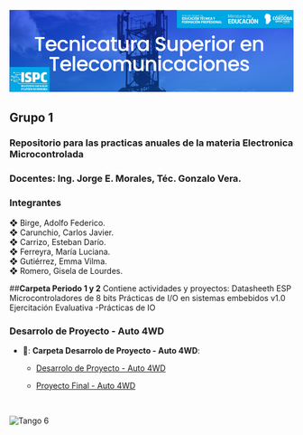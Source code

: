 ![alt text](https://github.com/EMTSTISPC/Grupo1/blob/main/logo.PNG)
## Grupo 1
### **Repositorio para las practicas anuales de la materia Electronica Microcontrolada**

### **Docentes: Ing. Jorge E. Morales, Téc. Gonzalo Vera.**


### **Integrantes**

❖ Birge, Adolfo Federico.<br />
❖ Carunchio, Carlos Javier.<br />
❖ Carrizo, Esteban Darío. <br/>
❖ Ferreyra, María Luciana.<br />
❖ Gutiérrez, Emma Vilma.<br />
❖ Romero, Gisela de Lourdes.<br />

##**Carpeta Periodo 1 y 2**
Contiene actividades y proyectos:
Datasheeth ESP
Microcontroladores de 8 bits
Prácticas de I/O en sistemas embebidos v1.0 
Ejercitación Evaluativa -Prácticas de IO

### **Desarrolo de Proyecto - Auto 4WD**
- 📁: __**Carpeta Desarrolo de Proyecto - Auto 4WD**__:
    + [Desarrolo de Proyecto - Auto 4WD](https://github.com/ISPC-TST-Electronica-Microcontrolada/Grupo1/tree/main/Proyecto%20de%20Desarrollo%20-%20Auto%204WD)


    + [Proyecto Final - Auto 4WD](https://github.com/ISPC-TST-Electronica-Microcontrolada/Grupo1/blob/main/Proyecto%20de%20Desarrollo%20-%20Auto%204WD/D-%20Proyecto/Semana%203%20-%20Presentacion%20Final/Proyecto%20Tango%206%20Grupo%201.pdf)
    
    <br />

![Tango 6](https://user-images.githubusercontent.com/110072008/192125016-f4af6f7b-318b-4425-9b8e-10af6cdccfbd.jpg)
